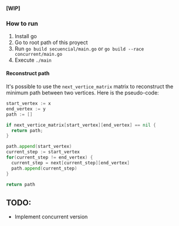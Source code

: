 #### \[WIP\]

### How to run
1. Install go
2. Go to root path of this proyect
3. Run `go build secuencial/main.go` or `go build --race concurrent/main.go`
4. Execute `./main`


#### Reconstruct path
It's possible to use the `next_vertice_matrix` matrix to reconstruct the minimum path between two vertices.
Here is the pseudo-code:
```go
start_vertex := x
end_vertex := y
path := []

if next_vertice_matrix[start_vertex][end_vertex] == nil {
  return path;
}

path.append(start_vertex)
current_step := start_vertex
for(current_step != end_vertex) {
  current_step = next[current_step][end_vertex]
  path.append(current_step)
}

return path
```

## TODO:

* Implement concurrent version
